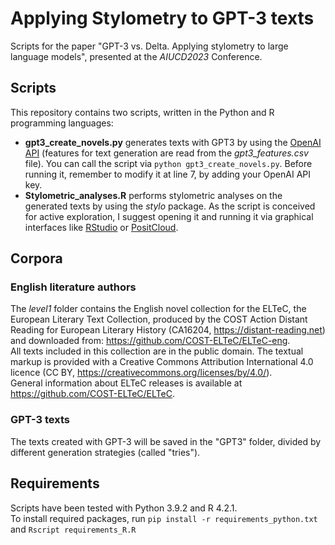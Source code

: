 # Applying Stylometry to GPT-3 texts

Scripts for the paper "GPT-3 vs. Delta. Applying stylometry to large language models", presented at the *AIUCD2023* Conference.

## Scripts

This repository contains two scripts, written in the Python and R programming languages:  
- **gpt3_create_novels.py** generates texts with GPT3 by using the [OpenAI API](https://openai.com/blog/openai-api) (features for text generation are read from the *gpt3_features.csv* file). You can call the script via `python gpt3_create_novels.py`. Before running it, remember to modify it at line 7, by adding your OpenAI API key.
- **Stylometric_analyses.R** performs stylometric analyses on the generated texts by using the *stylo* package. As the script is conceived for active exploration, I suggest opening it and running it via graphical interfaces like [RStudio](https://posit.co/download/rstudio-desktop/) or [PositCloud](https://posit.co/products/cloud/cloud/).

## Corpora

### English literature authors

The *level1* folder contains the English novel collection for the ELTeC, the European Literary Text Collection, produced by the COST Action Distant Reading for European Literary History (CA16204, https://distant-reading.net) and downloaded from: https://github.com/COST-ELTeC/ELTeC-eng.  
All texts included in this collection are in the public domain. The textual markup is provided with a Creative Commons Attribution International 4.0 licence (CC BY, https://creativecommons.org/licenses/by/4.0/).  
General information about ELTeC releases is available at https://github.com/COST-ELTeC/ELTeC.  

### GPT-3 texts

The texts created with GPT-3 will be saved in the "GPT3" folder, divided by different generation strategies (called "tries").  

## Requirements

Scripts have been tested with Python 3.9.2 and R 4.2.1.  
To install required packages, run `pip install -r requirements_python.txt` and `Rscript requirements_R.R`
